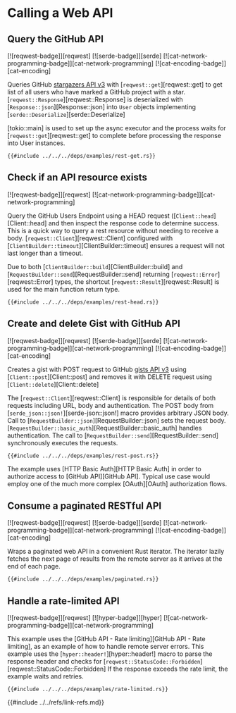 # Calling a Web API

## Query the GitHub API

[![reqwest-badge]][reqwest] [![serde-badge]][serde] [![cat-network-programming-badge]][cat-network-programming] [![cat-encoding-badge]][cat-encoding]

Queries GitHub [stargazers API v3](https://developer.github.com/v3/activity/starring/#list-stargazers) with [`reqwest::get`][reqwest::get] to get list of all users who have marked a GitHub project with a star.
[`reqwest::Response`][reqwest::Response] is deserialized with [`Response::json`][Response::json] into `User` objects implementing [`serde::Deserialize`][serde::Deserialize]

[tokio::main] is used to set up the async executor and the process waits for [`reqwest::get`][reqwest::get] to complete before processing the response into User instances.

```rust,editable,no_run
{{#include ../../../deps/examples/rest-get.rs}}
```

## Check if an API resource exists

[![reqwest-badge]][reqwest] [![cat-network-programming-badge]][cat-network-programming]

Query the GitHub Users Endpoint using a HEAD request ([`Client::head`][Client::head] and then inspect the response code to determine success. This is a quick way to query a rest resource without needing to receive a body. [`reqwest::Client`][reqwest::Client] configured with [`ClientBuilder::timeout`][ClientBuilder::timeout] ensures a request will not last longer than a timeout.

Due to both [`ClientBuilder::build`][ClientBuilder::build] and [`RequestBuilder::send`][RequestBuilder::send] returning [`reqwest::Error`][reqwest::Error] types, the shortcut [`reqwest::Result`][reqwest::Result] is used for the main function return type.

```rust,editable,no_run
{{#include ../../../deps/examples/rest-head.rs}}
```

## Create and delete Gist with GitHub API

[![reqwest-badge]][reqwest] [![serde-badge]][serde] [![cat-network-programming-badge]][cat-network-programming] [![cat-encoding-badge]][cat-encoding]

Creates a gist with POST request to GitHub [gists API v3](https://developer.github.com/v3/gists/) using [`Client::post`][Client::post] and removes it with DELETE request using [`Client::delete`][Client::delete]

The [`reqwest::Client`][reqwest::Client] is responsible for details of both requests including URL, body and authentication. The POST body from [`serde_json::json!`][serde-json::json!] macro provides arbitrary JSON body. Call to [`RequestBuilder::json`][RequestBuilder::json] sets the request body. [`RequestBuilder::basic_auth`][RequestBuilder::basic_auth] handles authentication. The call to
[`RequestBuilder::send`][RequestBuilder::send] synchronously executes the requests.

```rust,editable,no_run
{{#include ../../../deps/examples/rest-post.rs}}
```

The example uses [HTTP Basic Auth][HTTP Basic Auth] in order to authorize access to [GitHub API][GitHub API]. Typical use case would employ one of the much more complex [OAuth][OAuth] authorization flows.

## Consume a paginated RESTful API

[![reqwest-badge]][reqwest] [![serde-badge]][serde] [![cat-network-programming-badge]][cat-network-programming] [![cat-encoding-badge]][cat-encoding]

Wraps a paginated web API in a convenient Rust iterator. The iterator lazily fetches the next page of results from the remote server as it arrives at the end of each page.

```rust,editable,no_run
{{#include ../../../deps/examples/paginated.rs}}
```

## Handle a rate-limited API

[![reqwest-badge]][reqwest] [![hyper-badge]][hyper] [![cat-network-programming-badge]][cat-network-programming]

This example uses the [GitHub API - Rate limiting][GitHub API - Rate limiting], as an example of how to handle remote server errors.  This example uses the [`hyper::header!`][hyper::header!] macro to parse the response header and checks for [`reqwest::StatusCode::Forbidden`][reqwest::StatusCode::Forbidden] If the response exceeds the rate limit, the example waits and retries.

```rust,editable,no_run
{{#include ../../../deps/examples/rate-limited.rs}}
```

{{#include ../../refs/link-refs.md}}

